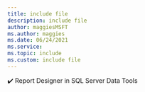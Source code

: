 ```yaml
---
title: include file
description: include file
author: maggiesMSFT
ms.author: maggies
ms.date: 06/24/2021
ms.service:
ms.topic: include
ms.custom: include file
---
```

✔️&nbsp;Report&nbsp;Designer&nbsp;in&nbsp;SQL&nbsp;Server&nbsp;Data&nbsp;Tools